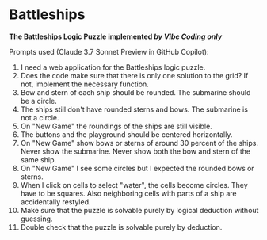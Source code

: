 # Battleships

**The Battleships Logic Puzzle implemented _by Vibe Coding only_**

Prompts used (Claude 3.7 Sonnet Preview in GitHub Copilot):

1. I need a web application for the Battleships logic puzzle. 
2. Does the code make sure that there is only one solution to the grid? If not, implement the necessary function.
3. Bow and stern of each ship should be rounded. The submarine should be a circle.
4. The ships still don't have rounded sterns and bows. The submarine is not a circle.
5. On "New Game" the roundings of the ships are still visible.
6. The buttons and the playground should be centered horizontally.
7. On "New Game" show bows or sterns of around 30 percent of the ships. Never show the submarine. Never show both the bow and stern of the same ship.
8. On "New Game" I see some circles but I expected the rounded bows or sterns.
9. When I click on cells to select "water", the cells become circles. They have to be squares. Also neighboring cells with parts of a ship are accidentally restyled.
10. Make sure that the puzzle is solvable purely by logical deduction without guessing.
11. Double check that the puzzle is solvable purely by deduction.
